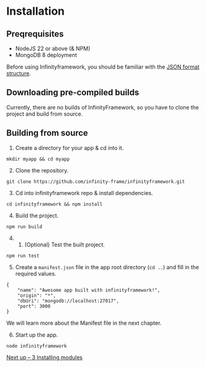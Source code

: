 <h1>Installation</h1>

## Preqrequisites

- NodeJS 22 or above (& NPM)
- MongoDB 8 deployment

Before using Infinityframework, you should be familiar with the [JSON format structure](https://developer.mozilla.org/en-US/docs/Learn_web_development/Core/Scripting/JSON).

## Downloading pre-compiled builds

Currently, there are no builds of InfinityFramework, so you have to clone the project and build from source.

## Building from source

1. Create a directory for your app & cd into it.

```
mkdir myapp && cd myapp
```

2. Clone the repository.

```
git clone https://github.com/infinity-frame/infinityframework.git
```

3. Cd into infinityframework repo & install dependencies.

```
cd infinityframework && npm install
```

4. Build the project.

```
npm run build
```

4. 1. (Optional) Test the built project.

```
npm run test
```

5. Create a `manifest.json` file in the app root directory (`cd ..`) and fill in the required values.

```
{
	"name": "Awesome app built with infinityframework!",
	"origin": "*",
	"dbUri": "mongodb://localhost:27017",
	"port": 3000
}
```

We will learn more about the Manifest file in the next chapter.

6. Start up the app.

```
node infinityframework
```

[Next up – 3 Installing modules]()
